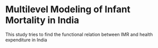 # Multilevel Modeling of Infant Mortality in India
This study tries to find the functional relation between IMR and health expenditure in India
